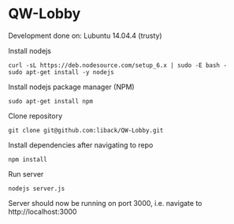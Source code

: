 # QW-Lobby

Development done on:
Lubuntu 14.04.4 (trusty)


Install nodejs
```
curl -sL https://deb.nodesource.com/setup_6.x | sudo -E bash -
sudo apt-get install -y nodejs
```

Install nodejs package manager (NPM)
```
sudo apt-get install npm
```

Clone repository
```
git clone git@github.com:liback/QW-Lobby.git
```


Install dependencies after navigating to repo
```
npm install
```

Run server
```
nodejs server.js
```

Server should now be running on port 3000, i.e. navigate to http://localhost:3000
